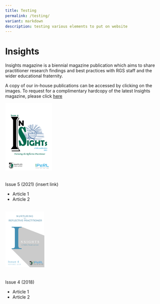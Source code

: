 ```yaml
---
title: Testing
permalink: /testing/
variant: markdown
description: testing various elements to put on website
---
```

# Insights 
Insights magazine is a biennial magazine publication which aims to share practitioner research findings and best practices with RGS staff and the wider educational fraternity.

A copy of our in-house publications can be accessed by clicking on the images. To request for a complimentary hardcopy of the latest Insights magazine, please click [here](https://docs.google.com/forms/d/e/1FAIpQLSfDl4vV7llMZwQXm0aOMw9flvkLZJOhtk3rGtmEIKUAgGVOFQ/viewf)

<img src="/images/2021_insight__1_.png" style="width:30%" align="left">
<br> <br>
<br> <br>
<br> <br>
<br> <br>
<br> <br>
<br> <br>
<br> <br>


Issue 5 (2021)  (insert link)
* Article 1
* Article 2
<br> <br>

<img src="/images/Insights/2018%20insights.png" style="width:25%" align="left">
<br> <br>
<br> <br>
<br> <br>
<br> <br>
<br> <br>
<br> <br>


Issue 4 (2018)
* Article 1
* Article 2